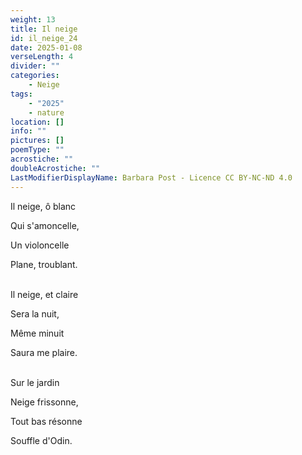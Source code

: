 ```yaml
---
weight: 13
title: Il neige
id: il_neige_24
date: 2025-01-08
verseLength: 4
divider: ""
categories:
    - Neige
tags:
    - "2025"
    - nature
location: []
info: ""
pictures: []
poemType: ""
acrostiche: ""
doubleAcrostiche: ""
LastModifierDisplayName: Barbara Post - Licence CC BY-NC-ND 4.0
---
```

Il neige, ô blanc

Qui s'amoncelle,

Un violoncelle

Plane, troublant.

 \
Il neige, et claire

Sera la nuit,

Même minuit

Saura me plaire.

 \
Sur le jardin

Neige frissonne,

Tout bas résonne

Souffle d'Odin.
